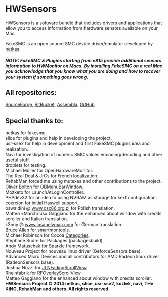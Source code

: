 # HWSensors

HWSensors is a software bundle that includes drivers and applications that allow you to access information from hardware sensors available on your Mac.

FakeSMC is an open source SMC device driver/emulator developed by [netkas](http://netkas.org).

##### NOTE: FakeSMC & Plugins starting from v915 provide additional sensors information to HWMonitor on Macs. By installing FakeSMC on a real Mac you acknowledge that you know what you are doing and how to recover your system if something goes wrong.

## All repositories:

[SourceForge](https://sourceforge.net/projects/hwsensors),
[BitBucket](https://bitbucket.org/kozlek/hwsensors/overview),
[Assembla](https://www.assembla.com/code/fakesmc/git/nodes),
[GitHub](https://github.com/kozlek/HWSensors)

## Special thanks to:
netkas for fakesmc.  
slice for plugins and help in developing the project.  
usr-sse2 for help in development and first FakeSMC plugins idea and realization.  
Navi for investigation of numeric SMC values encoding/decoding and other useful stuff.  
droplets for testing.  
Michael Möller for OpenHardwareMonitor.  
The Real Deal & JrCs for French localization.  
RehabMan forced me using mutexes and other contributions to the project.  
Oliver Bolton for OBMenuBarWindow.  
Mozketo for LaunchAtLoginController.  
PHPdev32 for an idea to using NVRAM as storage for kext configuration.  
coercion for initial Haswell support.  
oswaldini @ www.osx86.org.pl for Polish translation.  
Matteo «Marchrius» Gaggiano for the enhanced about window with credits scroller and Italian translation.  
k3nny @ www.insanelymac.com for German translation.  
Bruce Allen for [smartmontools](http://www.smartmontools.org).   
Michael Robinson for Cocoa [Categories](https://github.com/faceleg/Cocoa-Categories).  
Stephane Sudre for Packages (packagesbuild).  
Andy Matuschak for Sparkle framework.  
Nouveau Project for nouveau linux driver (GeforceSensors base).  
Advanced Micro Devices and all contributors for AMD Radeon linux driver (RadeonSensors base).  
Joshua Nozzi for [JLNFadingScrollView](https://github.com/jnozzi/JLNFadingScrollView).  
Rheinfabrik for [RFOverlayScrollView](https://github.com/rheinfabrik/RFOverlayScrollView).  
Matteo Gaggiano for the enhanced about window with credits scroller.  
**HWSensors Project &copy; 2014 netkas, slice, usr-sse2, kozlek, navi, THe KiNG, RehabMan and others. All rights reserved.**
